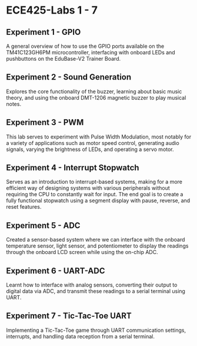 # ECE425-Labs 1 - 7

## Experiment 1 - GPIO

A general overview of how to use the GPIO ports available on the TM41C123GH6PM microcontroller, interfacing with onboard LEDs and pushbuttons on the EduBase-V2 Trainer Board.

## Experiment 2 - Sound Generation

Explores the core functionality of the buzzer, learning about basic music theory, and using the onboard DMT-1206 magnetic buzzer to play musical notes.

## Experiment 3 - PWM

This lab serves to experiment with Pulse Width Modulation, most notably for a variety of applications such as motor speed control, generating audio signals, varying the brightness of LEDs, and operating a servo motor.

## Experiment 4 - Interrupt Stopwatch

Serves as an introduction to interrupt-based systems, making for a more efficient way of designing systems with various peripherals without requiring the CPU to constantly wait for input. The end goal is to create a fully functional stopwatch using a segment display with pause, reverse, and reset features.

## Experiment 5 - ADC

Created a sensor-based system where we can interface with the onboard temperature sensor, light sensor, and potentiometer to display the readings through the onboard LCD screen while using the on-chip ADC.

## Experiment 6 - UART-ADC

Learnt how to interface with analog sensors, converting their output to digital data via ADC, and transmit these readings to a serial terminal using UART.

## Experiment 7 - Tic-Tac-Toe UART

Implementing a Tic-Tac-Toe game through UART communication settings, interrupts, and handling data reception from a serial terminal.
